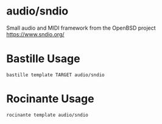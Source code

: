 # audio/sndio
Small audio and MIDI framework from the OpenBSD project
https://www.sndio.org/

# Bastille Usage
```shell
bastille template TARGET audio/sndio
```

# Rocinante Usage
```shell
rocinante template audio/sndio
```
